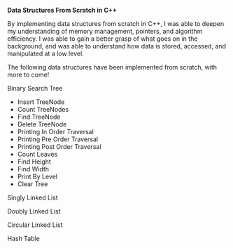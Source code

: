 **Data Structures From Scratch in C++**

By implementing data structures from scratch in C++, I was able to deepen my understanding of memory management, pointers, and algorithm efficiency. I was able to gain a better grasp of what goes on in the background, and was able to understand how data is stored, accessed, and manipulated at a low level.


The following data structures have been implemented from scratch, with more to come!

Binary Search Tree

- Insert TreeNode
- Count TreeNodes
- Find TreeNode
- Delete TreeNode
- Printing In Order Traversal
- Printing Pre Order Traversal
- Printing Post Order Traversal
- Count Leaves
- Find Height
- Find Width
- Print By Level
- Clear Tree

Singly Linked List

Doubly Linked List

Circular Linked List

Hash Table

